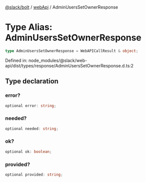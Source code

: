[@slack/bolt](../../../../index.md) / [webApi](../index.md) / AdminUsersSetOwnerResponse

# Type Alias: AdminUsersSetOwnerResponse

```ts
type AdminUsersSetOwnerResponse = WebAPICallResult & object;
```

Defined in: node\_modules/@slack/web-api/dist/types/response/AdminUsersSetOwnerResponse.d.ts:2

## Type declaration

### error?

```ts
optional error: string;
```

### needed?

```ts
optional needed: string;
```

### ok?

```ts
optional ok: boolean;
```

### provided?

```ts
optional provided: string;
```
